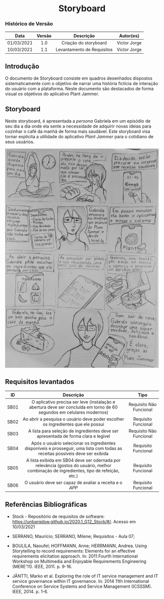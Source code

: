 # <center> Storyboard

### Histórico de Versão
|    Data    | Versão | Descrição             | Autor(es)       |
| :--------: | :----: | :-------------------: | :-------------: |
| 01/03/2021 |  1.0   | Criação do storyboard |   Victor Jorge  |
| 10/03/2021 |  1.1   | Levantamento de Requisitos | Victor Jorge |

## Introdução

O documento de Storyboard consiste em quadros desenhados dispostos sistematicamente com o objetivo de narrar uma história fictícia de interação do usuário com a plataforma. Neste documento são destacados de forma visual os objetivos do aplicativo Plant Jammer.

## Storyboard

Neste storyboard, é apresentada a _persona_ Gabriela em um episódio de seu dia a dia onde ela sente a necessidade de adquirir novas ideias para cozinhar o café da manhã de forma mais saudável. Este storyboard visa tornar explicita a utilidade do aplicativo _Plant Jammer_ para o cotidiano de seus usuários.

![StoryBoard](../../assets/images/storyboard.jpg)

## Requisitos levantados

| ID  | Descrição | Tipo |
| :-: | :-------: | :--: |
| SB01 | O aplicativo precisa ser leve (instalação e abertura deve ser concluída em torno de 60 segundos em celulares modernos) | Requisito Não Funcional |
| SB02 | Ao abrir a pesquisa o usuário deve poder escolher os ingredientes que ele possui | Requisito Funcional |
| SB03 | A lista para seleção de ingredientes deve ser apresentada de forma clara e legível | Requisito Não Funcional |
| SB04 | Após o usuário selecionar os ingredientes disponíveis e prosseguir, uma lista com todas as receitas possíveis deve ser exibida | Requisito Funcional |
| SB05 | A lista exibida em SB04 deve ser odernada por relevância (gostos do usuário, melhor combinação de ingredientes, tipo de refeição, etc.) | Requisito Funcional |
| SB06 | O usuário deve ser capaz de avaliar a receita e o _APP_ | Requisito Funcional |

## Referências Bibliográficas

- Stock - Repositório de requisitos de software: https://unbarqdsw.github.io/2020.1_G12_Stock/#/. Acesso em 10/03/2021

- SERRANO, Maurício; SERRANO, Milene; Requisitos - Aula 07;

- BOULILA, Naoufel; HOFFMANN, Anne; HERRMANN, Andrea. Using Storytelling to record requirements: Elements for an effective requirements elicitation approach. In: 2011 Fourth International Workshop on Multimedia and Enjoyable Requirements Engineering (MERE'11). IEEE, 2011. p. 9-16.

- JÄNTTI, Marko et al. Exploring the role of IT service management and IT service governance within IT governance. In: 2014 11th International Conference on Service Systems and Service Management (ICSSSM). IEEE, 2014. p. 1-6.
